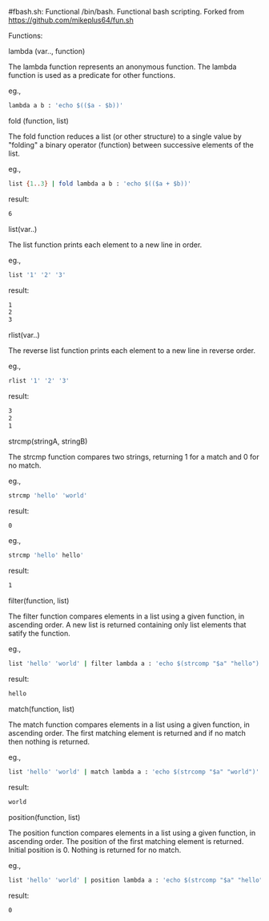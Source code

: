 #fbash.sh: Functional /bin/bash.
Functional bash scripting. Forked from https://github.com/mikeplus64/fun.sh

Functions:

lambda (var.., function)

The lambda function represents an anonymous function. The lambda function is used as a predicate for other functions.

eg.,

```bash
lambda a b : 'echo $(($a - $b))'
```

fold (function, list)

The fold function reduces a list (or other structure) to a single value by "folding" a binary operator (function) between successive elements of the list.

eg.,
```bash
list {1..3} | fold lambda a b : 'echo $(($a + $b))'
```
result:
```bash
6
```

list(var..)

The list function prints each element to a new line in order.

eg.,
```bash
list '1' '2' '3'
```
result:
```bash
1
2
3
```

rlist(var..)

The reverse list function prints each element to a new line in reverse order.

eg.,
```bash
rlist '1' '2' '3'
```
result:
```bash
3
2
1
```

strcmp(stringA, stringB)

The strcmp function compares two strings, returning 1 for a match and 0 for no match.

eg.,
```bash
strcmp 'hello' 'world'
```
result:
```bash
0
```
eg.,
```bash
strcmp 'hello' hello'
```
result:
```bash
1
```


filter(function, list)

The filter function compares elements in a list using a given function, in ascending order. A new list is returned containing only list elements that satify the function.

eg.,
```bash
list 'hello' 'world' | filter lambda a : 'echo $(strcomp "$a" "hello")'
```
result:
```bash
hello
```

match(function, list)

The match function compares elements in a list using a given function, in ascending order. The first matching element is returned and if no match then nothing is returned.

eg.,
```bash
list 'hello' 'world' | match lambda a : 'echo $(strcomp "$a" "world")'
```
result:
```bash
world
```

position(function, list)

The position function compares elements in a list using a given function, in ascending order. The position of the first matching element is returned. Initial position is 0. Nothing is returned for no match.

eg.,
```bash
list 'hello' 'world' | position lambda a : 'echo $(strcomp "$a" "hello")'
```
result:
```bash
0
```
